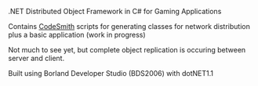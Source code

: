 .NET Distributed Object Framework in C# for Gaming Applications

Contains [CodeSmith](http://www.codesmithtools.com) scripts for generating classes for network distribution plus a basic application (work in progress)

Not much to see yet, but complete object replication is occuring between server and client.

Built using Borland Developer Studio (BDS2006) with dotNET1.1